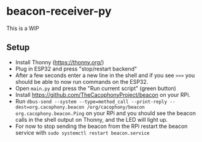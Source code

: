 # beacon-receiver-py
This is a WIP

## Setup
- Install Thonny (https://thonny.org/)
- Plug in ESP32 and press "stop/restart backend"
- After a few seconds enter a new line in the shell and if you see `>>>` you should be able to now run commands on the ESP32.
- Open `main.py` and press the "Run current script" (green button)
- Install https://github.com/TheCacophonyProject/beacon on your RPi.
- Run `dbus-send --system --type=method_call --print-reply --dest=org.cacophony.beacon /org/cacophony/beacon org.cacophony.beacon.Ping` on your RPi and you should see the beacon calls in the shell output on Thonny, and the LED will light up.
- For now to stop sending the beacon from the RPi restart the beacon service with `sudo systemctl restart beacon.service`